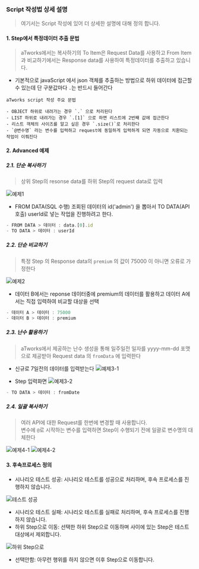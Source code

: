 ### Script 작성법 상세 설명
> 여기서는 Script 작성에 있어 더 상세한 설명에 대해 정의 합니다.

#### 1. Step에서 특정데이터 추출 문법
> aTworks에서는 복사하기의 To Item은 Request Data를 사용하고 From Item과 비교하기에서는 Response data를 사용하여 특정데이터를 추출하고 있습니다.
- 기본적으로 javaScript 에서 json 객체를 추출하는 방법으로 하위 데이터에 접근할 수 있는데 단 구분값마다 `.`는 반드시 들어간다

```text
aTworks script 작성 주요 문법

- OBJECT 하위로 내려가는 경우 `.` 으로 처리된다
- LIST 하위로 내려가는 경우 `.[1]` 으로 하면 리스트에 2번째 값에 접근한다
- 리스트 객체의 사이즈를 알고 싶은 경우 `.size()`로 처리한다
- `@변수명` 라는 변수를 입력하고 request에 동일하게 입력하게 되면 자동으로 치환되는 작업이 이뤄진다

```

#### 2. Advanced 예제
##### 2.1. 단순 복사하기
> 상위 Step의 resonse data를 하위 Step의 request data로 입력

![예제1](image/script.2.1.png)
 

- FROM DATA(SQL 수행) 조회된 데이터의 id('admin') 을 뽑아서 TO DATA(API 호출) userId로 넣는 작업을 진행하려고 한다.
``` javascript
- FROM DATA > 데이터 : data.[0].id
- TO DATA > 데이터 : userId 
```


##### 2.2. 단순 비교하기
> 특정 Step 의 Response data의 `premium` 의 값이 75000 이 아니면 오류로 가정한다

![예제2](image/script.2.2.png)
- 데이터 B에서는 reponse 데이터중에 premium의 데이터를 활용하고 데이터 A에서는 직접 입력하여 비교할 대상을 선택
``` javascript
- 데이터 A > 데이터 : 75000
- 데이터 B > 데이터 : premium 
```


##### 2.3. 난수 활용하기
> aTworks에서 제공하는 난수 생성을 통해 일주일전 일자를 yyyy-mm-dd 포맷으로 제공받아 Request data 의 `fromData` 에 입력한다


- 신규로 7일전의 데이터를 입력받는다
![예제3-1](image/script.2.3.1.png)

- Step 입력화면
![예제3-2](image/script.2.3.2.png)

``` javascript
- TO DATA > 데이터 : fromDate 
```


##### 2.4. 일괄 복사하기
> 여러 API에 대한 Request를 한번에 변경할 때 사용합니다.   
> 변수에 `@`로 시작하는 변수를 입력하면 Step이 수행되기 전에 일괄로 변수명의 대체한다

![예제4-1](image/script.2.4.1.png)
![예제4-2](image/script.2.4.2.png)


#### 3. 후속프로세스 정의 

- 시나리오 테스트 성공: 시나리오 테스트를 성공으로 처리하며, 후속 프로세스를 진행하지 않습니다.
  
![테스트 성공](image/script.3.1.png)
- 시나리오 테스트 실패: 시나리오 테스트를 실패로 처리하며, 후속 프로세스를 진행하지 않습니다.
- 하위 Step으로 이동: 선택한 하위 Step으로 이동하며 사이에 있는 Step은 테스트 대상에서 제외합니다. 
  
![하위 Step으로](image/script.3.2.png)
- 선택안함: 아무런 행위를 하지 않으면 이후 Step으로 이동합니다.